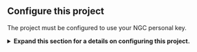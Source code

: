 ## Configure this project
The project must be configured to use your NGC personal key.

<details>
<summary>
<b>Expand this section for a details on configuring this project.</b>
</summary>

1. Before running for the first time, your NGC personal key must be configured in Workbench. This is done using the *Environment* tab from the left-hand panel.

    ![AI Workbench Side Menu](_static/nvwb_left_menu.png)

1. Scroll down to the **Secrets** section and find the *NGC_API_KEY* entry. Press *Configure* and provide the personal key for NGC that was generated earlier.

</details>

